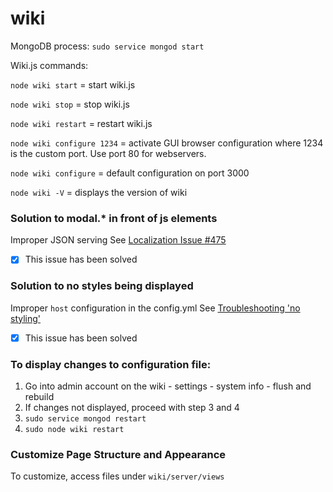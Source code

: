 # wiki

MongoDB process: `sudo service mongod start`

Wiki.js commands: 

`node wiki start` = start wiki.js

`node wiki stop` = stop wiki.js

`node wiki restart` = restart wiki.js

`node wiki configure 1234` = activate GUI browser configuration where 1234 is the custom port. Use port 80 for webservers.

`node wiki configure` = default configuration on port 3000

`node wiki -V` = displays the version of wiki



### Solution to modal.* in front of js elements
Improper JSON serving
See [Localization Issue #475](https://github.com/Requarks/wiki/issues/475)
- [x] This issue has been solved
### Solution to no styles being displayed
Improper `host` configuration in the config.yml
See [Troubleshooting 'no styling'](https://docs.requarks.io/wiki/install/troubleshooting)
- [x] This issue has been solved

### To display changes to configuration file:

1.   Go into admin account on the wiki - settings - system info - flush and rebuild
2.   If changes not displayed, proceed with step 3 and 4
3.  `sudo service mongod restart`
4.  `sudo node wiki restart`

### Customize Page Structure and Appearance

To customize, access files under `wiki/server/views`
